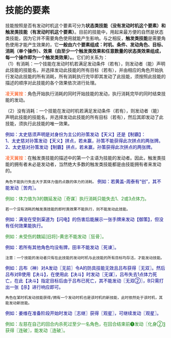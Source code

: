 # 技能的要素

技能按照是否有发动时机这个要素可分为**状态类技能（没有发动时机这个要素）**和**触发类技能（有发动时机这个要素）**。目前的技能中，用起来最方便的自然是状态类技能，因为它并不需要角色使用就能产生影响。与之相反，**触发类技能**是需要角色使用才能产生效果的，它**一般由六个要素组成：时机、条件、发动角色、目标、消耗（单个操作）、效果（由至少一个触发类效果和任意数量的状态类效果组成，每一个操作即为一个触发类效果）。**。它们的关系为：  
（1）有消耗：一个技能在发动时机若满足发动条件（若有），则发动者（能）声明此技能的技能名，并选择发动此技能的所有目标（若有），并由相应的角色开始执行发动此技能的所有消耗，所有消耗执行完毕即其发动了此技能，须按照此技能的描述的顺序对此技能的各个效果依次进行处理。

<font color=#FF4500>凌天翼按：</font>角色开始执行消耗的同时开始技能的发动，执行消耗完毕的同时结束技能的发动。

（2）没有消耗：一个技能在发动时机若满足发动条件（若有），则发动者（能）声明此技能的技能名，并选择发动此技能的所有目标（若有），然后其即发动了此技能，须执行此技能的唯一效果。

<font color=#00008B>例如：太史慈须声明是对身份为主公的孙策发动【天义】还是【制霸】：
<br/>1、太史慈对孙策发动【天义】拼点，若未赢，孙策不能获得此次拼点的两张牌。
<br/>2、太史慈对孙策发动【制霸】拼点，若未赢，孙策获得此次拼点的两张牌。
</font>

<font color=#FF4500>凌天翼按：</font>在触发类技能的描述中的第一个主语为技能的发动者。因此，触发类技能的拥有者未必是发动者，当然绝大多数的触发类技能都是由技能拥有者来发动的。

`角色不能执行失去大于其体力值的点数的体力的消耗。`
<font color=#00008B>例如：若黄盖-周泰有“创”，其不能发动〖苦肉〗。</font>

<font color=#228B22>例如：体力值为3的魏延发动〖奇谋〗执行消耗只能失去1、2或3点体力。</font>

`若一个没有消耗的触发类技能的即时类效果不能执行，则不能发动此技能。`

<font color=#00008B>例如：满宠在受到渠道为【闪电】的伤害后能展示一张手牌来发动【御策】，但没有任何效果能执行。</font>

<font color=#228B22>例如：未受伤的魏延[旧将]-黄忠不能发动〖狂骨〗。</font>

<font color=#00008B>例如：若所有其他角色均没有牌，田丰不能发动〖死谏〗。</font>


`注意：一个技能的发动者只有在此技能的发动时机与此技能的所有目标均存活，才能发动技能。`

<font color=#00008B>例如：吕布（神）对A发动〖无前〗令A的防具技能无效且吕布获得〖无双〗。然后吕布对B使用【决斗】，在使用此【决斗】时发动〖无谋〗，吕布失去1点体力死亡，在此【决斗】指定目标后由于吕布已死亡，其不能发动〖无双②〗，B只需打出一张【杀】进行响应即可。</font>

`角色在某时机发动技能获得/拥有一个发动时机也是该时机的新技能，此时依然处于该时机，其能发动新技能。`

<font color=#00008B>例如：姜维在准备阶段开始时发动〖志继〗获得〖观星〗，可继续发动〖观星〗。</font>

<font color=#228B22>例如：左慈在自己的回合内杀死过至少一名角色，在回合结束前❶发动〖化身②〗获得〖连破〗，能发动〖连破〗。</font>